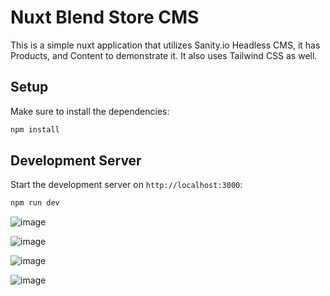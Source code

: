 # Nuxt Blend Store CMS

This is a simple nuxt application that utilizes Sanity.io Headless CMS, it has Products, and Content to demonstrate it. It also uses Tailwind CSS as well.

## Setup

Make sure to install the dependencies:

```bash
npm install
```

## Development Server

Start the development server on `http://localhost:3000`:

```bash
npm run dev
```

![image](https://github.com/user-attachments/assets/e12fa7cd-0735-459b-9f19-b2888f365aa8)

![image](https://github.com/user-attachments/assets/40f5de81-214c-48be-8100-d2dce0f6526a)

![image](https://github.com/user-attachments/assets/44df9600-e1f6-4702-b13d-fb18319dab25)

![image](https://github.com/user-attachments/assets/3b9179f6-6da1-422c-acc2-6e2637246f7b)
